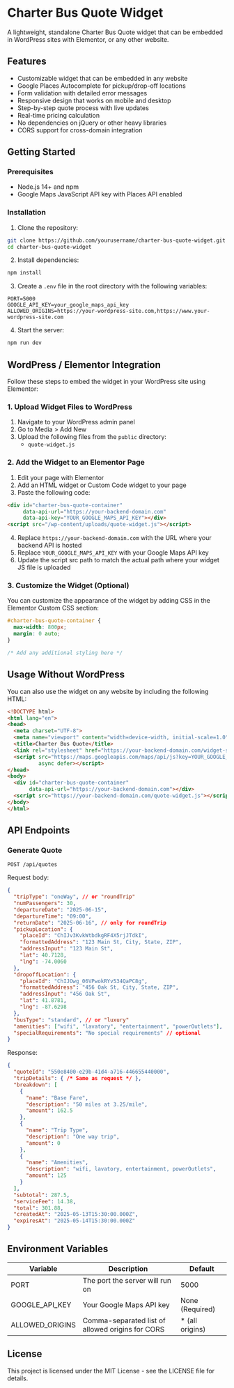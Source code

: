 # Charter Bus Quote Widget

A lightweight, standalone Charter Bus Quote widget that can be embedded in WordPress sites with Elementor, or any other website.

## Features

- Customizable widget that can be embedded in any website
- Google Places Autocomplete for pickup/drop-off locations
- Form validation with detailed error messages
- Responsive design that works on mobile and desktop
- Step-by-step quote process with live updates
- Real-time pricing calculation
- No dependencies on jQuery or other heavy libraries
- CORS support for cross-domain integration

## Getting Started

### Prerequisites

- Node.js 14+ and npm
- Google Maps JavaScript API key with Places API enabled

### Installation

1. Clone the repository:
```bash
git clone https://github.com/yourusername/charter-bus-quote-widget.git
cd charter-bus-quote-widget
```

2. Install dependencies:
```bash
npm install
```

3. Create a `.env` file in the root directory with the following variables:
```
PORT=5000
GOOGLE_API_KEY=your_google_maps_api_key
ALLOWED_ORIGINS=https://your-wordpress-site.com,https://www.your-wordpress-site.com
```

4. Start the server:
```bash
npm run dev
```

## WordPress / Elementor Integration

Follow these steps to embed the widget in your WordPress site using Elementor:

### 1. Upload Widget Files to WordPress

1. Navigate to your WordPress admin panel
2. Go to Media > Add New
3. Upload the following files from the `public` directory:
   - `quote-widget.js`

### 2. Add the Widget to an Elementor Page

1. Edit your page with Elementor
2. Add an HTML widget or Custom Code widget to your page
3. Paste the following code:

```html
<div id="charter-bus-quote-container" 
     data-api-url="https://your-backend-domain.com" 
     data-api-key="YOUR_GOOGLE_MAPS_API_KEY"></div>
<script src="/wp-content/uploads/quote-widget.js"></script>
```

4. Replace `https://your-backend-domain.com` with the URL where your backend API is hosted
5. Replace `YOUR_GOOGLE_MAPS_API_KEY` with your Google Maps API key
6. Update the script src path to match the actual path where your widget JS file is uploaded

### 3. Customize the Widget (Optional)

You can customize the appearance of the widget by adding CSS in the Elementor Custom CSS section:

```css
#charter-bus-quote-container {
  max-width: 800px;
  margin: 0 auto;
}

/* Add any additional styling here */
```

## Usage Without WordPress

You can also use the widget on any website by including the following HTML:

```html
<!DOCTYPE html>
<html lang="en">
<head>
  <meta charset="UTF-8">
  <meta name="viewport" content="width=device-width, initial-scale=1.0">
  <title>Charter Bus Quote</title>
  <link rel="stylesheet" href="https://your-backend-domain.com/widget-styles.css">
  <script src="https://maps.googleapis.com/maps/api/js?key=YOUR_GOOGLE_MAPS_API_KEY&libraries=places" 
          async defer></script>
</head>
<body>
  <div id="charter-bus-quote-container" 
       data-api-url="https://your-backend-domain.com"></div>
  <script src="https://your-backend-domain.com/quote-widget.js"></script>
</body>
</html>
```

## API Endpoints

### Generate Quote

```
POST /api/quotes
```

Request body:
```json
{
  "tripType": "oneWay", // or "roundTrip"
  "numPassengers": 30,
  "departureDate": "2025-06-15",
  "departureTime": "09:00",
  "returnDate": "2025-06-16", // only for roundTrip
  "pickupLocation": {
    "placeId": "ChIJv3KvkWtbdkgRF4X5rjJTdkI",
    "formattedAddress": "123 Main St, City, State, ZIP",
    "addressInput": "123 Main St",
    "lat": 40.7128,
    "lng": -74.0060
  },
  "dropoffLocation": {
    "placeId": "ChIJOwg_06VPwokRYv534QaPC8g",
    "formattedAddress": "456 Oak St, City, State, ZIP",
    "addressInput": "456 Oak St",
    "lat": 41.8781,
    "lng": -87.6298
  },
  "busType": "standard", // or "luxury"
  "amenities": ["wifi", "lavatory", "entertainment", "powerOutlets"],
  "specialRequirements": "No special requirements" // optional
}
```

Response:
```json
{
  "quoteId": "550e8400-e29b-41d4-a716-446655440000",
  "tripDetails": { /* Same as request */ },
  "breakdown": [
    {
      "name": "Base Fare",
      "description": "50 miles at 3.25/mile",
      "amount": 162.5
    },
    {
      "name": "Trip Type",
      "description": "One way trip",
      "amount": 0
    },
    {
      "name": "Amenities",
      "description": "wifi, lavatory, entertainment, powerOutlets",
      "amount": 125
    }
  ],
  "subtotal": 287.5,
  "serviceFee": 14.38,
  "total": 301.88,
  "createdAt": "2025-05-13T15:30:00.000Z",
  "expiresAt": "2025-05-14T15:30:00.000Z"
}
```

## Environment Variables

| Variable | Description | Default |
|----------|-------------|---------|
| PORT | The port the server will run on | 5000 |
| GOOGLE_API_KEY | Your Google Maps API key | None (Required) |
| ALLOWED_ORIGINS | Comma-separated list of allowed origins for CORS | * (all origins) |

## License

This project is licensed under the MIT License - see the LICENSE file for details.